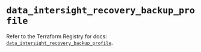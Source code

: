 # `data_intersight_recovery_backup_profile`

Refer to the Terraform Registry for docs: [`data_intersight_recovery_backup_profile`](https://registry.terraform.io/providers/ciscodevnet/intersight/1.0.71/docs/data-sources/recovery_backup_profile).
